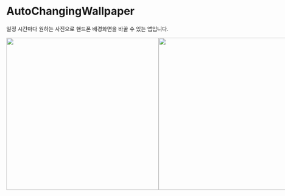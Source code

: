 # AutoChangingWallpaper
일정 시간마다 원하는 사진으로 핸드폰 배경화면을 바꿀 수 있는 앱입니다.

<div style="display:flex">
  <img height="400" src="https://user-images.githubusercontent.com/72330884/156920919-ee8a882a-7674-4780-864e-59e7bf6f84ca.png">
  <img height="400" src="https://user-images.githubusercontent.com/72330884/156920923-4bf8884d-95d5-498f-ad5d-221f99009eaf.png">
  <img height="400"" src="https://user-images.githubusercontent.com/72330884/156920920-48f1246e-4404-459c-8275-70c38a473411.png">
  <img height="400" src="https://user-images.githubusercontent.com/72330884/156920922-04b3b825-0b74-4ccf-aaa1-edcafd475baf.png">
</div>

